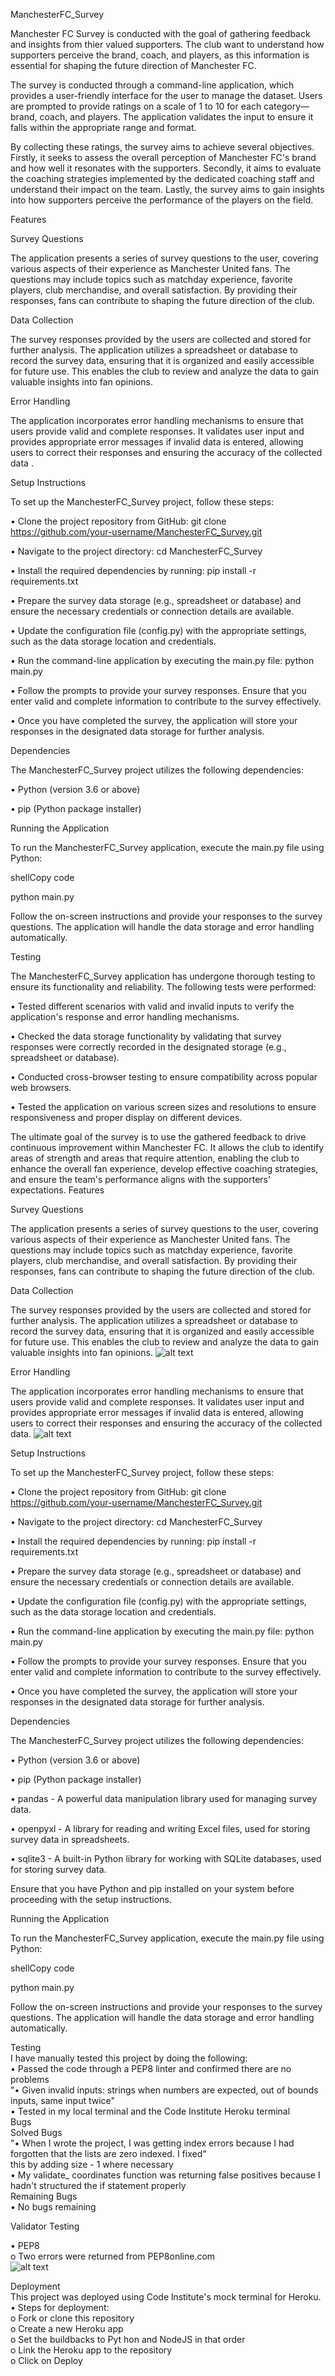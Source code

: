 ManchesterFC_Survey

Manchester FC Survey is conducted with the goal of gathering feedback and insights from thier valued supporters. The club want to understand how supporters perceive the brand, coach, and players, as this information is essential for shaping the future direction of Manchester FC.

The survey is conducted through a command-line application, which provides a user-friendly interface for the user to manage the dataset. Users are prompted to provide ratings on a scale of 1 to 10 for each category—brand, coach, and players. The application validates the input to ensure it falls within the appropriate range and format.

By collecting these ratings, the survey aims to achieve several objectives. Firstly, it seeks to assess the overall perception of Manchester FC's brand and how well it resonates with the supporters. Secondly, it aims to evaluate the coaching strategies implemented by the dedicated coaching staff and understand their impact on the team. Lastly, the survey aims to gain insights into how supporters perceive the performance of the players on the field.

Features

Survey Questions

The application presents a series of survey questions to the user, covering various aspects of their experience as Manchester United fans. The questions may include topics such as matchday experience, favorite players, club merchandise, and overall satisfaction. By providing their responses, fans can contribute to shaping the future direction of the club.

Data Collection

The survey responses provided by the users are collected and stored for further analysis. The application utilizes a spreadsheet or database to record the survey data, ensuring that it is organized and easily accessible for future use. This enables the club to review and analyze the data to gain valuable insights into fan opinions.

Error Handling

The application incorporates error handling mechanisms to ensure that users provide valid and complete responses. It validates user input and provides appropriate error messages if invalid data is entered, allowing users to correct their responses and ensuring the accuracy of the collected data
.

Setup Instructions

To set up the ManchesterFC_Survey project, follow these steps:

• Clone the project repository from GitHub: git clone https://github.com/your-username/ManchesterFC_Survey.git

• Navigate to the project directory: cd ManchesterFC_Survey

• Install the required dependencies by running: pip install -r requirements.txt

• Prepare the survey data storage (e.g., spreadsheet or database) and ensure the necessary credentials or connection details are available.

• Update the configuration file (config.py) with the appropriate settings, such as the data storage location and credentials.

• Run the command-line application by executing the main.py file: python main.py

• Follow the prompts to provide your survey responses. Ensure that you enter valid and complete information to contribute to the survey effectively.

• Once you have completed the survey, the application will store your responses in the designated data storage for further analysis.

Dependencies

The ManchesterFC_Survey project utilizes the following dependencies:

• Python (version 3.6 or above)

• pip (Python package installer)


Running the Application

To run the ManchesterFC_Survey application, execute the main.py file using Python:

shellCopy code

python main.py 

Follow the on-screen instructions and provide your responses to the survey questions. The application will handle the data storage and error handling automatically.

Testing

The ManchesterFC_Survey application has undergone thorough testing to ensure its functionality and reliability. The following tests were performed:

• Tested different scenarios with valid and invalid inputs to verify the application's response and error handling mechanisms.

• Checked the data storage functionality by validating that survey responses were correctly recorded in the designated storage (e.g., spreadsheet or database).

• Conducted cross-browser testing to ensure compatibility across popular web browsers.

• Tested the application on various screen sizes and resolutions to ensure responsiveness and proper display on different devices.

The ultimate goal of the survey is to use the gathered feedback to drive continuous improvement within Manchester FC. It allows the club to identify areas of strength and areas that require attention, enabling the club to enhance the overall fan experience, develop effective coaching strategies, and ensure the team's performance aligns with the supporters' expectations.
Features

Survey Questions

The application presents a series of survey questions to the user, covering various aspects of their experience as Manchester United fans. The questions may include topics such as matchday experience, favorite players, club merchandise, and overall satisfaction. By providing their responses, fans can contribute to shaping the future direction of the club.

Data Collection

The survey responses provided by the users are collected and stored for further analysis. The application utilizes a spreadsheet or database to record the survey data, ensuring that it is organized and easily accessible for future use. This enables the club to review and analyze the data to gain valuable insights into fan opinions.
![alt text](https://github.com/Mthabs/ManchesterFC_Survey/blob/main/submitscore.png?raw=true)

Error Handling

The application incorporates error handling mechanisms to ensure that users provide valid and complete responses. It validates user input and provides appropriate error messages if invalid data is entered, allowing users to correct their responses and ensuring the accuracy of the collected data.
![alt text](https://github.com/Mthabs/ManchesterFC_Survey/blob/main/datavaidation.png?raw=true)

Setup Instructions

To set up the ManchesterFC_Survey project, follow these steps:

• Clone the project repository from GitHub: git clone https://github.com/your-username/ManchesterFC_Survey.git

• Navigate to the project directory: cd ManchesterFC_Survey

• Install the required dependencies by running: pip install -r requirements.txt

• Prepare the survey data storage (e.g., spreadsheet or database) and ensure the necessary credentials or connection details are available.

• Update the configuration file (config.py) with the appropriate settings, such as the data storage location and credentials.

• Run the command-line application by executing the main.py file: python main.py

• Follow the prompts to provide your survey responses. Ensure that you enter valid and complete information to contribute to the survey effectively.

• Once you have completed the survey, the application will store your responses in the designated data storage for further analysis.

Dependencies

The ManchesterFC_Survey project utilizes the following dependencies:

• Python (version 3.6 or above)

• pip (Python package installer)

• pandas - A powerful data manipulation library used for managing survey data.

• openpyxl - A library for reading and writing Excel files, used for storing survey data in spreadsheets.

• sqlite3 - A built-in Python library for working with SQLite databases, used for storing survey data.

Ensure that you have Python and pip installed on your system before proceeding with the setup instructions.

Running the Application

To run the ManchesterFC_Survey application, execute the main.py file using Python:

shellCopy code

python main.py 

Follow the on-screen instructions and provide your responses to the survey questions. The application will handle the data storage and error handling automatically.

Testing			
I have manually tested this project by doing the following:			
• Passed the code through a PEP8 linter and confirmed there are no problems			
"• Given invalid inputs: strings when numbers are expected, out of bounds inputs, same input twice"			
• Tested in my local terminal and the Code Institute Heroku terminal			
Bugs			
Solved Bugs			
"• When I wrote the project, I was getting index errors because I had forgotten that the lists are zero indexed. I fixed"			
this by adding  size  -  1 where necessary			
• My validate_ coordinates function was returning false positives because I hadn't structured the if statement properly			
Remaining Bugs			
• No bugs remaining		

Validator Testing		

• PEP8			
o   Two errors were returned from PEP8online.com			
![alt text](https://github.com/Mthabs/ManchesterFC_Survey/blob/main/pythoncheker.png?raw=true)

Deployment			
This project was deployed using Code lnstitute's mock terminal for Heroku.			
• Steps for deployment:			
o  Fork or clone this repository			
o  Create a new Heroku app			
o Set the buildbacks to Pyt hon  and NodeJS  in that order			
o  Link the Heroku app to the repository			
o  Click on Deploy			




